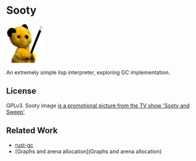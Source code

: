 # Sooty

![sooty puppet](sooty.png)

An extremely simple lisp interpreter, exploring GC implementation.

## License

GPLv3. Sooty image
[is a promotional picture from the TV show 'Sooty and Sweep'](https://en.wikipedia.org/wiki/File:Sooty2011.png)

## Related Work

* [rust-gc](https://github.com/Manishearth/rust-gc)
* [Graphs and arena allocation](Graphs and arena allocation)
